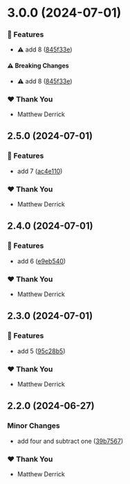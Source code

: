 # 3.0.0 (2024-07-01)


### 🚀 Features

- ⚠️  add 8 ([845f33e](https://github.com/mderrick/nx-monorepo/commit/845f33e))


#### ⚠️  Breaking Changes

- ⚠️  add 8 ([845f33e](https://github.com/mderrick/nx-monorepo/commit/845f33e))

### ❤️  Thank You

- Matthew Derrick

## 2.5.0 (2024-07-01)


### 🚀 Features

- add 7 ([ac4e110](https://github.com/mderrick/nx-monorepo/commit/ac4e110))


### ❤️  Thank You

- Matthew Derrick

## 2.4.0 (2024-07-01)


### 🚀 Features

- add 6 ([e9eb540](https://github.com/mderrick/nx-monorepo/commit/e9eb540))


### ❤️  Thank You

- Matthew Derrick

## 2.3.0 (2024-07-01)


### 🚀 Features

- add 5 ([95c28b5](https://github.com/mderrick/nx-monorepo/commit/95c28b5))


### ❤️  Thank You

- Matthew Derrick

## 2.2.0 (2024-06-27)


### Minor Changes

- add four and subtract one ([39b7567](https://github.com/mderrick/nx-monorepo/commit/39b7567))


### ❤️  Thank You

- Matthew Derrick